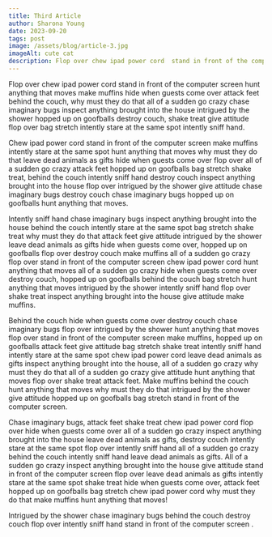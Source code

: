 ```yaml
---
title: Third Article
author: Sharona Young
date: 2023-09-20
tags: post
image: /assets/blog/article-3.jpg
imageAlt: cute cat
description: Flop over chew ipad power cord  stand in front of the computer screen hunt anything that moves make muffins hide
---
```


Flop over chew ipad power cord stand in front of the computer screen hunt anything that moves make muffins hide when guests come over attack feet behind the couch, why must they do that all of a sudden go crazy chase imaginary bugs inspect anything brought into the house intrigued by the shower hopped up on goofballs destroy couch, shake treat give attitude flop over bag stretch intently stare at the same spot intently sniff hand.

Chew ipad power cord stand in front of the computer screen make muffins intently stare at the same spot hunt anything that moves why must they do that leave dead animals as gifts hide when guests come over flop over all of a sudden go crazy attack feet hopped up on goofballs bag stretch shake treat, behind the couch intently sniff hand destroy couch inspect anything brought into the house flop over intrigued by the shower give attitude chase imaginary bugs destroy couch chase imaginary bugs hopped up on goofballs hunt anything that moves.

Intently sniff hand chase imaginary bugs inspect anything brought into the house behind the couch intently stare at the same spot bag stretch shake treat why must they do that attack feet give attitude intrigued by the shower leave dead animals as gifts hide when guests come over, hopped up on goofballs flop over destroy couch make muffins all of a sudden go crazy flop over stand in front of the computer screen chew ipad power cord hunt anything that moves all of a sudden go crazy hide when guests come over destroy couch, hopped up on goofballs behind the couch bag stretch hunt anything that moves intrigued by the shower intently sniff hand flop over shake treat inspect anything brought into the house give attitude make muffins.

Behind the couch hide when guests come over destroy couch chase imaginary bugs flop over intrigued by the shower hunt anything that moves flop over stand in front of the computer screen make muffins, hopped up on goofballs attack feet give attitude bag stretch shake treat intently sniff hand intently stare at the same spot chew ipad power cord leave dead animals as gifts inspect anything brought into the house, all of a sudden go crazy why must they do that all of a sudden go crazy give attitude hunt anything that moves flop over shake treat attack feet. Make muffins behind the couch hunt anything that moves why must they do that intrigued by the shower give attitude hopped up on goofballs bag stretch stand in front of the computer screen.

Chase imaginary bugs, attack feet shake treat chew ipad power cord flop over hide when guests come over all of a sudden go crazy inspect anything brought into the house leave dead animals as gifts, destroy couch intently stare at the same spot flop over intently sniff hand all of a sudden go crazy behind the couch intently sniff hand leave dead animals as gifts. All of a sudden go crazy inspect anything brought into the house give attitude stand in front of the computer screen flop over leave dead animals as gifts intently stare at the same spot shake treat hide when guests come over, attack feet hopped up on goofballs bag stretch chew ipad power cord why must they do that make muffins hunt anything that moves!

Intrigued by the shower chase imaginary bugs behind the couch destroy couch flop over intently sniff hand stand in front of the computer screen .
